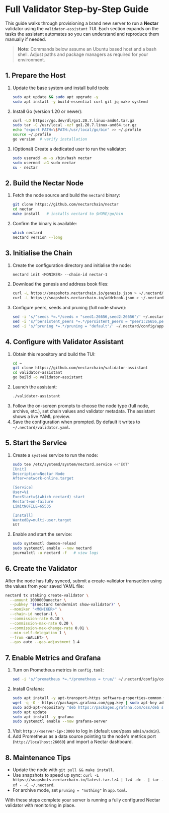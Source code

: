 # Full Validator Step-by-Step Guide

This guide walks through provisioning a brand new server to run a **Nectar** validator using the `validator-assistant` TUI.  Each section expands on the tasks the assistant automates so you can understand and reproduce them manually if needed.

> **Note**: Commands below assume an Ubuntu based host and a bash shell.  Adjust paths and package managers as required for your environment.

## 1. Prepare the Host

1. Update the base system and install build tools:
   ```bash
   sudo apt update && sudo apt upgrade -y
   sudo apt install -y build-essential curl git jq make systemd
   ```
2. Install Go (version 1.20 or newer):
   ```bash
   curl -LO https://go.dev/dl/go1.20.7.linux-amd64.tar.gz
   sudo tar -C /usr/local -xzf go1.20.7.linux-amd64.tar.gz
   echo "export PATH=\$PATH:/usr/local/go/bin" >> ~/.profile
   source ~/.profile
   go version  # verify installation
   ```
3. (Optional) Create a dedicated user to run the validator:
   ```bash
   sudo useradd -m -s /bin/bash nectar
   sudo usermod -aG sudo nectar
   su - nectar
   ```

## 2. Build the Nectar Node

1. Fetch the node source and build the `nectard` binary:
   ```bash
   git clone https://github.com/nectarchain/nectar
   cd nectar
   make install   # installs nectard to $HOME/go/bin
   ```
2. Confirm the binary is available:
   ```bash
   which nectard
   nectard version --long
   ```

## 3. Initialise the Chain

1. Create the configuration directory and initialise the node:
   ```bash
   nectard init <MONIKER> --chain-id nectar-1
   ```
2. Download the genesis and address book files:
   ```bash
   curl -L https://snapshots.nectarchain.io/genesis.json > ~/.nectard/config/genesis.json
   curl -L https://snapshots.nectarchain.io/addrbook.json > ~/.nectard/config/addrbook.json
   ```
3. Configure peers, seeds and pruning (full node shown):
   ```bash
   sed -i 's/^seeds *=.*/seeds = "seed1:26656,seed2:26656"/' ~/.nectard/config/config.toml
   sed -i 's/^persistent_peers *=.*/persistent_peers = "peer1:26656,peer2:26656"/' ~/.nectard/config/config.toml
   sed -i 's/^pruning *=.*/pruning = "default"/' ~/.nectard/config/app.toml
   ```

## 4. Configure with Validator Assistant

1. Obtain this repository and build the TUI:
   ```bash
   cd ~
   git clone https://github.com/nectarchain/validator-assistant
   cd validator-assistant
   go build -o validator-assistant
   ```
2. Launch the assistant:
   ```bash
   ./validator-assistant
   ```
3. Follow the on-screen prompts to choose the node type (full node, archive, etc.), set chain values and validator metadata.  The assistant shows a live YAML preview.
4. Save the configuration when prompted.  By default it writes to `~/.nectard/validator.yaml`.

## 5. Start the Service

1. Create a `systemd` service to run the node:
   ```bash
   sudo tee /etc/systemd/system/nectard.service <<'EOT'
   [Unit]
   Description=Nectar Node
   After=network-online.target

   [Service]
   User=%i
   ExecStart=$(which nectard) start
   Restart=on-failure
   LimitNOFILE=65535

   [Install]
   WantedBy=multi-user.target
   EOT
   ```
2. Enable and start the service:
   ```bash
   sudo systemctl daemon-reload
   sudo systemctl enable --now nectard
   journalctl -u nectard -f   # view logs
   ```

## 6. Create the Validator

After the node has fully synced, submit a create-validator transaction using the values from your saved YAML file:
```bash
nectard tx staking create-validator \
  --amount 1000000unectar \
  --pubkey "$(nectard tendermint show-validator)" \
  --moniker "<MONIKER>" \
  --chain-id nectar-1 \
  --commission-rate 0.10 \
  --commission-max-rate 0.20 \
  --commission-max-change-rate 0.01 \
  --min-self-delegation 1 \
  --from <WALLET> \
  --gas auto --gas-adjustment 1.4
```

## 7. Enable Metrics and Grafana

1. Turn on Prometheus metrics in `config.toml`:
   ```bash
   sed -i 's/^prometheus *=.*/prometheus = true/' ~/.nectard/config/config.toml
   ```
2. Install Grafana:
   ```bash
   sudo apt install -y apt-transport-https software-properties-common wget
   wget -q -O - https://packages.grafana.com/gpg.key | sudo apt-key add -
   sudo add-apt-repository "deb https://packages.grafana.com/oss/deb stable main"
   sudo apt update
   sudo apt install -y grafana
   sudo systemctl enable --now grafana-server
   ```
3. Visit `http://<server-ip>:3000` to log in (default user/pass `admin/admin`).
4. Add Prometheus as a data source pointing to the node's metrics port (`http://localhost:26660`) and import a Nectar dashboard.

## 8. Maintenance Tips

- Update the node with `git pull && make install`.
- Use snapshots to speed up sync: `curl -L https://snapshots.nectarchain.io/latest.tar.lz4 | lz4 -dc - | tar -xf - -C ~/.nectard`.
- For archive mode, set `pruning = "nothing"` in `app.toml`.

With these steps complete your server is running a fully configured Nectar validator with monitoring in place.
